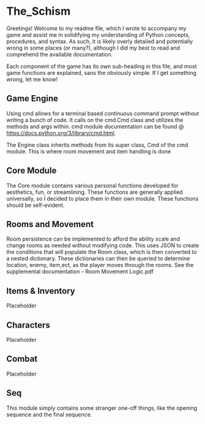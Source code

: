 # The_Schism

 Greetings! Welcome to my readme file, which I wrote to
 accompany my game and assist me in solidifying  my
 understanding of Python concepts, procedures, and syntax.
 As such, it is likely overly detailed and potentially wrong
 in some places (or many?), although I did my best to
 read and comprehend the available documentation.

 Each component of the game has its own sub-heading in this file,
 and most game functions are explained, sans the obviously simple.
 If I get something wrong, let me know!


 ## Game Engine

 Using cmd allows for a terminal based continuous command prompt without writing a bunch of code. It calls on the 
 cmd.Cmd class and utilizes the methods and args within. cmd module documentation can be found 
 @ https://docs.python.org/3/library/cmd.html.

The Engine class inherits methods from its super class, Cmd of the cmd module. This is where room movement and item 
handling is done


## Core Module

The Core module contains various personal functions developed for aesthetics,
fun, or streamlining. These functions are generally applied universally, so I
decided to place them in their own module. These functions should be self-evident.


## Rooms and Movement

Room persistence can be implemented to afford the ability scale and change rooms as needed without modifying code. This uses JSON to create the conditions that will populate the Room class, which is then converted to a nested dictionary. These dictionaries can then be queried to determine location, enemy, item,ect, as the player moves through the rooms. See the supplemental documentation - Room Movement Logic.pdf


## Items & Inventory

Placeholder

## Characters

Placeholder

## Combat

Placeholder

## Seq

This module simply contains some stranger one-off things, like the opening sequence and the final sequence.
